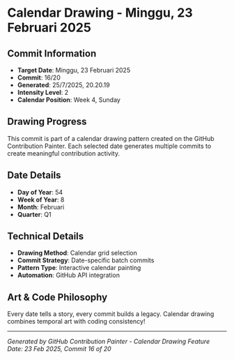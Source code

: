 # Calendar Drawing - Minggu, 23 Februari 2025

## Commit Information
- **Target Date**: Minggu, 23 Februari 2025
- **Commit**: 16/20
- **Generated**: 25/7/2025, 20.20.19
- **Intensity Level**: 2
- **Calendar Position**: Week 4, Sunday

## Drawing Progress
This commit is part of a calendar drawing pattern created on the GitHub Contribution Painter.
Each selected date generates multiple commits to create meaningful contribution activity.

## Date Details
- **Day of Year**: 54
- **Week of Year**: 8
- **Month**: Februari
- **Quarter**: Q1

## Technical Details
- **Drawing Method**: Calendar grid selection
- **Commit Strategy**: Date-specific batch commits
- **Pattern Type**: Interactive calendar painting
- **Automation**: GitHub API integration

## Art & Code Philosophy
Every date tells a story, every commit builds a legacy. 
Calendar drawing combines temporal art with coding consistency!

---
*Generated by GitHub Contribution Painter - Calendar Drawing Feature*
*Date: 23 Feb 2025, Commit 16 of 20*